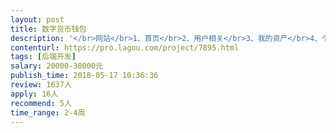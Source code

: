 ```yaml
---                
layout: post       
title: 数字货币钱包           
description: '</br>网站</br>1、首页</br>2、用户相关</br>3、我的资产</br>4、个人中心</br>后台管理</br>1、平台数据统计</br>2、审核管理</br>3、会员管理</br>4、资金管理	</br>5、系统设置</br>'     
contenturl: https://pro.lagou.com/project/7895.html      
tags: [后端开发]            
salary: 20000-30000元          
publish_time: 2018-05-17 10:36:36         
review: 1637人                   
apply: 16人                   
recommend: 5人                   
time_range: 2-4周              
---                 
```

